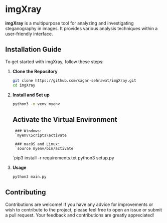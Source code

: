 # imgXray

**imgXray** is a multipurpose tool for analyzing and investigating steganography in images. It provides various analysis techniques within a user-friendly interface.

## Installation Guide

To get started with imgXray, follow these steps:

1. **Clone the Repository**

   ```bash
   git clone https://github.com/sagar-sehrawat/imgXray.git
   cd imgXray
   ```

2. **Install and Set up**
	
	```bash
	python3 -m venv myenv
	```
	## Activate the Virtual Environment

		### Windows:
		`myenv\Scripts\activate

		### macOS and Linux:
		`source myenv/bin/activate


	`pip3 install -r requirements.txt
	python3 setup.py

3. **Usage**
	
	```bash
	python3 main.py
	```
## Contributing

Contributions are welcome! If you have any advice for improvements or wish to contribute to the project, please feel free to open an issue or submit a pull request. Your feedback and contributions are greatly appreciated!
